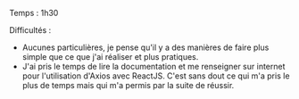 Temps : 1h30

Difficultés : 
- Aucunes particulières, je pense qu'il y a des manières de faire plus simple que ce que j'ai réaliser et plus pratiques.
- J'ai pris le temps de lire la documentation et me renseigner sur internet pour l'utilisation d'Axios avec ReactJS. C'est sans dout ce qui m'a pris le plus de temps mais qui m'a permis par la suite de réussir.
